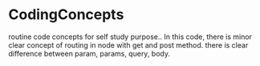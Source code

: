 # CodingConcepts
routine code concepts for self study purpose..
In this code, there is minor clear concept of routing in node with get and post method. 
there is clear difference between param, params, query, body.
